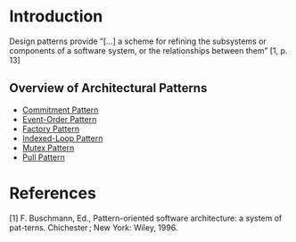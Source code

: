 # Introduction

Design patterns provide “[…] a scheme for refining the subsystems or components of a software system, or the relationships between them” [1, p. 13]

## Overview of Architectural Patterns

* [Commitment Pattern](Commitment%20Pattern/README.md)
* [Event-Order Pattern](Event-Order%20Pattern/README.md)
* [Factory Pattern](Factory%20Pattern/README.md)
* [Indexed-Loop Pattern](Indexed-Loop%20Pattern/README.md)
* [Mutex Pattern](Mutex%20Pattern/README.md)
* [Pull Pattern](Pull%20Pattern/README.md)

# References

[1] F. Buschmann, Ed., Pattern-oriented software architecture: a system of pat-terns. Chichester ; New York: Wiley, 1996.
